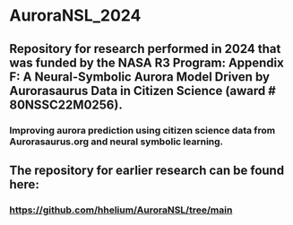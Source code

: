 # AuroraNSL_2024

## Repository for research performed in 2024 that was funded by the NASA R3 Program: Appendix F: A Neural-Symbolic Aurora Model Driven by Aurorasaurus Data in Citizen Science (award # 80NSSC22M0256).
### Improving aurora prediction using citizen science data from Aurorasaurus.org and neural symbolic learning.

## The repository for earlier research can be found here: 
### https://github.com/hhelium/AuroraNSL/tree/main
